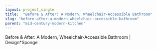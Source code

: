 ```yaml
---
layout: project_single
title:  "Before & After: A Modern, Wheelchair-Accessible Bathroom"
slug: "before-after-a-modern-wheelchair-accessible-bathroom"
parent: "mid-century-modern-kitchen"
---
```

Before & After: A Modern, Wheelchair-Accessible Bathroom | Design*Sponge